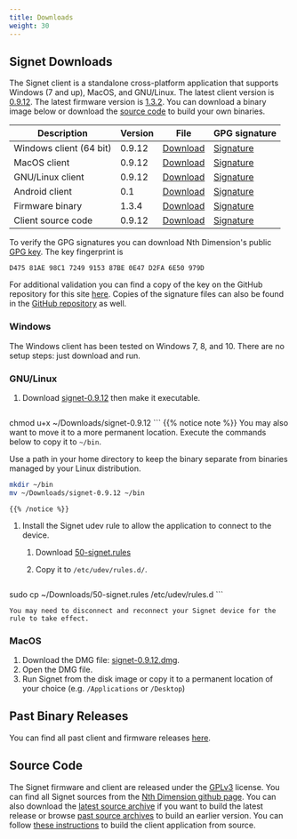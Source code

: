 ```yaml
---
title: Downloads
weight: 30
---
```


## Signet Downloads

The Signet client is a standalone cross-platform application that supports Windows (7 and up), MacOS, and GNU/Linux. The latest client version is [0.9.12](/signet/release-notes/20190110_signet-client-0.9.12-notes).  The latest firmware version is [1.3.2](https://nthdimtech.com/downloads/signet-releases/firmware/signet-1.3.4.sfw). You can download a binary image below or download the [source code](#source-code) to build your own binaries.

Description      | Version | File | GPG signature
-----------------|---------|------|---------------
Windows client (64 bit)  | 0.9.12 |[Download](https://nthdimtech.com/downloads/signet-releases/0.9.12/windows/signet-0.9.12-64bit.exe) | [Signature](/signet/release-signatures/0.9.12/windows/signet-0.9.12-64bit.exe.sig)
MacOS client             | 0.9.12  |[Download](https://nthdimtech.com/downloads/signet-releases/0.9.12/macos/signet-0.9.12.dmg) | [Signature](/signet/release-signatures/0.9.12/macos/signet-0.9.12.dmg.sig)
GNU/Linux client         | 0.9.12  |[Download](https://nthdimtech.com/downloads/signet-releases/0.9.12/gnu-linux/signet-0.9.12) | [Signature](/signet/release-signatures/0.9.12/gnu-linux/signet-0.9.12.sig)
Android client   | 0.1 | [Download](https://nthdimtech.com/downloads/signet-releases/android/0.1/signet-0.1.apk) | [Signature](/signet/release-signatures/android/0.1/signet-0.1.apk.sig)
Firmware binary | 1.3.4  |[Download](https://nthdimtech.com/downloads/signet-releases/firmware/signet-1.3.4.sfw) | [Signature](/signet/release-signatures/firmware/signet-1.3.4.sfw.sig)
Client source code |  0.9.12 | [Download](https://nthdimtech.com/downloads/signet-releases/sources/signet-desktop-client-0.9.12.tar.bz2) | [Signature](/signet/release-signatures/sources/signet-desktop-client-0.9.12.tar.bz2.sig)

To verify the GPG signatures you can download Nth Dimension's public [GPG key](https://nthdimtech.com/nthdimtech.asc). The key fingerprint is

	D475 81AE 98C1 7249 9153 87BE 0E47 D2FA 6E50 979D

For additional validation you can find a copy of the key on the GitHub repository for this site [here](https://github.com/nthdimtech/nthdimtech-site/blob/master/content/nthdimtech.asc). Copies of the signature files can also be found in the [GitHub repository](https://github.com/nthdimtech/nthdimtech-site/blob/master/content/signet/release-signatures) as well.

### Windows

The Windows client has been tested on Windows 7, 8, and 10. There are no setup steps: just download and run.

### GNU/Linux

1. Download
[signet-0.9.12](https://nthdimtech.com/downloads/signet-releases/0.9.12/gnu-linux/signet-0.9.12)
then make it executable.

	```bash
chmod u+x ~/Downloads/signet-0.9.12
	```
	{{% notice note %}}
You may also want to move it to a more permanent location. Execute the commands below to copy
it to `~/bin`.

Use a path in your home directory to keep the binary separate from binaries managed by
your Linux distribution.

```bash
mkdir ~/bin
mv ~/Downloads/signet-0.9.12 ~/bin
```
	{{% /notice %}}

1. Install the Signet udev rule to allow the application to connect to the device.

	1. Download [50-signet.rules](https://nthdimtech.com/downloads/signet-releases/0.9.12/gnu-linux/50-signet.rules)
	1. Copy it to `/etc/udev/rules.d/`.

		```bash
sudo cp ~/Downloads/50-signet.rules /etc/udev/rules.d
		```

	You may need to disconnect and reconnect your Signet device for the rule to take effect.

### MacOS

1. Download the DMG file: [signet-0.9.12.dmg](https://nthdimtech.com/downloads/signet-releases/0.9.12/macos/signet-0.9.12.dmg).
1. Open the DMG file.
1. Run Signet from the disk image or copy it to a permanent location of your choice (e.g. `/Applications` or `/Desktop`)

## Past Binary Releases

You can find all past client and firmware releases [here](https://nthdimtech.com/downloads/signet-releases).

## Source Code

The Signet firmware and client are released under the [GPLv3](https://www.gnu.org/licenses/gpl.txt) license. You can find all Signet sources from the [Nth Dimension github page](https://www.github.com/nthdimtech). You can also download the [latest source archive](https://nthdimtech.com/downloads/signet-releases/sources/signet-desktop-client-0.9.12.tar.bz2) if you want to build the latest release or browse [past source archives](https://nthdimtech.com/downloads/signet-releases/sources/) to build an earlier version. You can
follow [these instructions](/signet/how-to-build-the-client-from-source) to build the client application from source.
